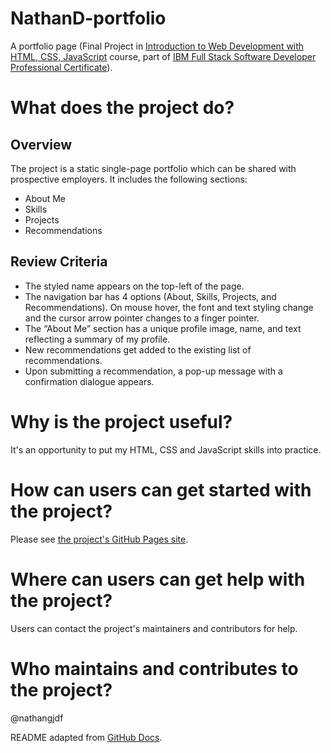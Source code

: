 # NathanD-portfolio
A portfolio page (Final Project in [Introduction to Web Development with HTML, CSS, JavaScript](https://www.coursera.org/learn/introduction-to-web-development-with-html-css-javacript) course, part of [IBM Full Stack Software Developer Professional Certificate](https://www.coursera.org/professional-certificates/ibm-full-stack-cloud-developer)).

# What does the project do?
## Overview
The project is a static single-page portfolio which can be shared with prospective employers. It includes the following sections:
- About Me
- Skills
- Projects
- Recommendations

## Review Criteria
- The styled name appears on the top-left of the page.
- The navigation bar has 4 options (About, Skills, Projects, and Recommendations). On mouse hover, the font and text styling change and the cursor arrow pointer changes to a finger pointer.
- The “About Me” section has a unique profile image, name, and text reflecting a summary of my profile.
- New recommendations get added to the existing list of recommendations.
- Upon submitting a recommendation, a pop-up message with a confirmation dialogue appears.

# Why is the project useful?
It's an opportunity to put my HTML, CSS and JavaScript skills into practice.

# How can users can get started with the project?
Please see [the project's GitHub Pages site](https://nathangjdf.github.io/NathanD-portfolio/).

# Where can users can get help with the project?
Users can contact the project's maintainers and contributors for help.

# Who maintains and contributes to the project?
@nathangjdf

README adapted from [GitHub Docs](https://docs.github.com/en/repositories/managing-your-repositorys-settings-and-features/customizing-your-repository/about-readmes).
